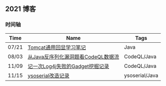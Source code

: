 ## 2021 博客



### 时间轴



| Time  | Name                                                         | Tags           |
| ----- | ------------------------------------------------------------ | -------------- |
| 07/21 | [Tomcat通用回显学习笔记](./Tomcat通用回显学习笔记.md)        | Java           |
| 08/03 | [从Java反序列化漏洞题看CodeQL数据流](./从Java反序列化漏洞题看CodeQL数据流.md) | CodeQL/Java    |
| 11/09 | [记一次Log4j失败的Gadget挖掘记录](记一次Log4j失败的Gadget挖掘记录.md) | CodeQL/Java    |
| 11/15 | [ysoserial改造记录](./ysoserial改造记录.md)                  | ysoserial/Java |

